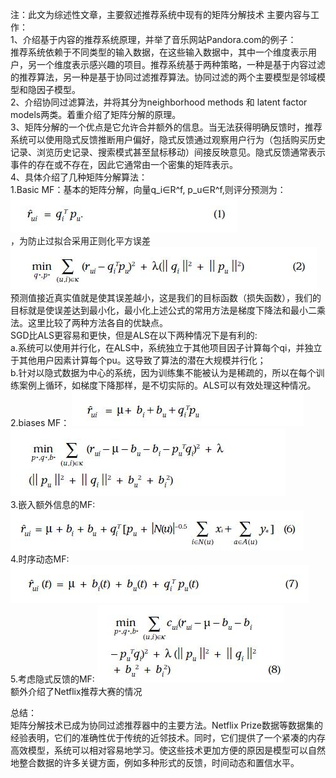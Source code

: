 注：此文为综述性文章，主要叙述推荐系统中现有的矩阵分解技术
主要内容与工作：  
1、介绍基于内容的推荐系统原理，并举了音乐网站Pandora.com的例子：  
推荐系统依赖于不同类型的输入数据，在这些输入数据中，其中一个维度表示用户，另一个维度表示感兴趣的项目。推荐系统基于两种策略，一种是基于内容过滤的推荐算法，另一种是基于协同过滤推荐算法。协同过滤的两个主要模型是邻域模型和隐因子模型。  
2、介绍协同过滤算法，并将其分为neighborhood methods 和 latent factor models两类。着重介绍了矩阵分解的原理。  
3、矩阵分解的一个优点是它允许合并额外的信息。当无法获得明确反馈时，推荐系统可以使用隐式反馈推断用户偏好，隐式反馈通过观察用户行为（包括购买历史记录、浏览历史记录、搜索模式甚至鼠标移动）间接反映意见。隐式反馈通常表示事件的存在或不存在，因此它通常由一个密集的矩阵表示。  
4、具体介绍了几种矩阵分解算法：  
1.Basic MF：基本的矩阵分解，向量q_i∈R^f, p_u∈R^f,则评分预测为：  
![Image text](https://github.com/wqf321/recommandation-reading/blob/master/2009-Matrix%20Factorization%20Techniques%20for%20Recommender%20Systems/1.jpg)  
，为防止过拟合采用正则化平方误差  
![Image text](https://github.com/wqf321/recommandation-reading/blob/master/2009-Matrix%20Factorization%20Techniques%20for%20Recommender%20Systems/2.jpg)  
预测值接近真实值就是使其误差越小，这是我们的目标函数（损失函数），我们的目标就是使误差达到最小化，最小化上述公式的常用方法是梯度下降法和最小二乘法。这里比较了两种方法各自的优缺点。  
SGD比ALS更容易和更快，但是ALS在以下两种情况下是有利的:  
a.系统可以使用并行化，在ALS中，系统独立于其他项目因子计算每个qi，并独立于其他用户因素计算每个pu。这导致了算法的潜在大规模并行化；  
b.针对以隐式数据为中心的系统，因为训练集不能被认为是稀疏的，所以在每个训练案例上循环，如梯度下降那样，是不切实际的。ALS可以有效处理这种情况。  
2.biases MF：  ![Image text](https://github.com/wqf321/recommandation-reading/blob/master/2009-Matrix%20Factorization%20Techniques%20for%20Recommender%20Systems/4.jpg)
![Image text](https://github.com/wqf321/recommandation-reading/blob/master/2009-Matrix%20Factorization%20Techniques%20for%20Recommender%20Systems/5.jpg)    
3.嵌入额外信息的MF: ![Image text](https://github.com/wqf321/recommandation-reading/blob/master/2009-Matrix%20Factorization%20Techniques%20for%20Recommender%20Systems/6.jpg)    
4.时序动态MF:![Image text](https://github.com/wqf321/recommandation-reading/blob/master/2009-Matrix%20Factorization%20Techniques%20for%20Recommender%20Systems/7.jpg)  
5.考虑隐式反馈的MF: ![Image text](https://github.com/wqf321/recommandation-reading/blob/master/2009-Matrix%20Factorization%20Techniques%20for%20Recommender%20Systems/8.jpg)    
额外介绍了Netflix推荐大赛的情况  

总结：  
矩阵分解技术已成为协同过滤推荐器中的主要方法。Netflix Prize数据等数据集的经验表明，它们的准确性优于传统的近邻技术。同时，它们提供了一个紧凑的内存高效模型，系统可以相对容易地学习。使这些技术更加方便的原因是模型可以自然地整合数据的许多关键方面，例如多种形式的反馈，时间动态和置信水平。  


